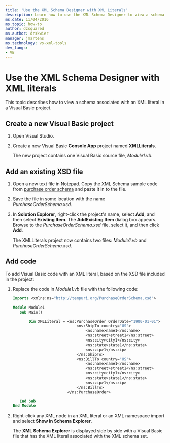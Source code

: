 ```yaml
---
title: 'Use the XML Schema Designer with XML Literals'
description: Learn how to use the XML Schema Designer to view a schema associated with an XML literal in a Visual Basic project.
ms.date: 11/04/2016
ms.topic: how-to
author: dzsquared
ms.author: drskwier
manager: jmartens
ms.technology: vs-xml-tools
dev_langs:
- VB
---
```

# Use the XML Schema Designer with XML literals


This topic describes how to view a schema associated with an XML literal in a Visual Basic project.

## Create a new Visual Basic project

1. Open Visual Studio.

2. Create a new Visual Basic **Console App** project named **XMLLiterals**.

     The new project contains one Visual Basic source file, *Module1.vb*.

## Add an existing XSD file

1. Open a new text file in Notepad. Copy the XML Schema sample code from [purchase order schema](../xml-tools/sample-xsd-file-simple-schema.md) and paste it in to the file.

2. Save the file in some location with the name *PurchaseOrderSchema.xsd*.

3. In **Solution Explorer**, right-click the project's name, select **Add**, and then select **Existing Item**. The **AddExisting Item** dialog box appears. Browse to the *PurchaseOrderSchema.xsd* file, select it, and then click **Add**.

     The XMLLiterals project now contains two files: *Module1.vb* and *PurchaseOrderSchema.xsd*.

## Add code

To add Visual Basic code with an XML literal, based on the XSD file included in the project:

1. Replace the code in *Module1.vb* file with the following code:

   ```vb
   Imports <xmlns:ns="http://tempuri.org/PurchaseOrderSchema.xsd">

   Module Module1
      Sub Main()

          Dim XMLLiteral = <ns:PurchaseOrder OrderDate="1900-01-01">
                               <ns:ShipTo country="US">
                                   <ns:name>name1</ns:name>
                                   <ns:street>street1</ns:street>
                                   <ns:city>city1</ns:city>
                                   <ns:state>state1</ns:state>
                                   <ns:zip>1</ns:zip>
                               </ns:ShipTo>
                               <ns:BillTo country="US">
                                   <ns:name>name1</ns:name>
                                   <ns:street>street1</ns:street>
                                   <ns:city>city1</ns:city>
                                   <ns:state>state1</ns:state>
                                   <ns:zip>1</ns:zip>
                               </ns:BillTo>
                           </ns:PurchaseOrder>

      End Sub
   End Module
   ```

2. Right-click any XML node in an XML literal or an XML namespace import and select **Show in Schema Explorer**.

   The **XML Schema Explorer** is displayed side by side with a Visual Basic file that has the XML literal associated with the XML schema set.
